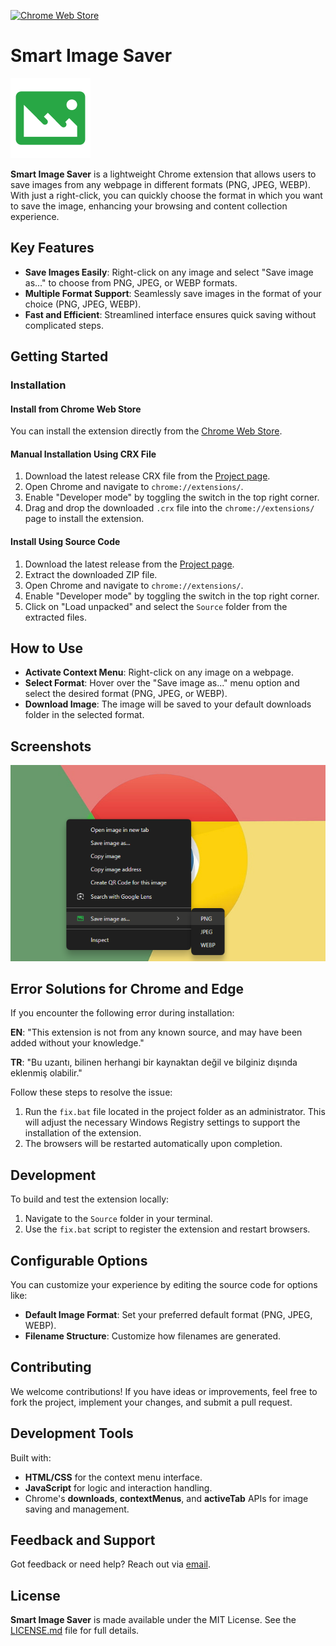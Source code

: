 [![Chrome Web Store](https://img.shields.io/badge/Download-Chrome%20Web%20Store-brightgreen.svg?style=for-the-badge&logo=google-chrome)](https://chromewebstore.google.com/detail/smart-image-saver/your-extension-id)

# Smart Image Saver

![Smart Image Saver Icon](./src/icons/icon128.png)

**Smart Image Saver** is a lightweight Chrome extension that allows users to save images from any webpage in different formats (PNG, JPEG, WEBP). With just a right-click, you can quickly choose the format in which you want to save the image, enhancing your browsing and content collection experience.

## Key Features

- **Save Images Easily**: Right-click on any image and select "Save image as..." to choose from PNG, JPEG, or WEBP formats.
- **Multiple Format Support**: Seamlessly save images in the format of your choice (PNG, JPEG, WEBP).
- **Fast and Efficient**: Streamlined interface ensures quick saving without complicated steps.

## Getting Started

### Installation

#### Install from Chrome Web Store

You can install the extension directly from the [Chrome Web Store](https://chromewebstore.google.com/detail/smart-image-saver/your-extension-id).

#### Manual Installation Using CRX File

1. Download the latest release CRX file from the [Project page](https://github.com/firatkaanbitmez/smart-image-saver-chrome-extension/releases).
2. Open Chrome and navigate to `chrome://extensions/`.
3. Enable "Developer mode" by toggling the switch in the top right corner.
4. Drag and drop the downloaded `.crx` file into the `chrome://extensions/` page to install the extension.

#### Install Using Source Code

1. Download the latest release from the [Project page](https://github.com/firatkaanbitmez/smart-image-saver-chrome-extension).
2. Extract the downloaded ZIP file.
3. Open Chrome and navigate to `chrome://extensions/`.
4. Enable "Developer mode" by toggling the switch in the top right corner.
5. Click on "Load unpacked" and select the `Source` folder from the extracted files.

## How to Use

- **Activate Context Menu**: Right-click on any image on a webpage.
- **Select Format**: Hover over the "Save image as..." menu option and select the desired format (PNG, JPEG, or WEBP).
- **Download Image**: The image will be saved to your default downloads folder in the selected format.

## Screenshots

![Screenshot 1](./src/screenshots/ss1.png)

## Error Solutions for Chrome and Edge

If you encounter the following error during installation:

**EN**: "This extension is not from any known source, and may have been added without your knowledge."

**TR**: "Bu uzantı, bilinen herhangi bir kaynaktan değil ve bilginiz dışında eklenmiş olabilir."

Follow these steps to resolve the issue:

1. Run the `fix.bat` file located in the project folder as an administrator. This will adjust the necessary Windows Registry settings to support the installation of the extension.
2. The browsers will be restarted automatically upon completion.

## Development

To build and test the extension locally:

1. Navigate to the `Source` folder in your terminal.
2. Use the `fix.bat` script to register the extension and restart browsers.

## Configurable Options

You can customize your experience by editing the source code for options like:
- **Default Image Format**: Set your preferred default format (PNG, JPEG, WEBP).
- **Filename Structure**: Customize how filenames are generated.

## Contributing

We welcome contributions! If you have ideas or improvements, feel free to fork the project, implement your changes, and submit a pull request.

## Development Tools

Built with:
- **HTML/CSS** for the context menu interface.
- **JavaScript** for logic and interaction handling.
- Chrome's **downloads**, **contextMenus**, and **activeTab** APIs for image saving and management.

## Feedback and Support

Got feedback or need help? Reach out via [email](mailto:firatbitmez.dev@gmail.com).

## License

**Smart Image Saver** is made available under the MIT License. See the [LICENSE.md](LICENSE.md) file for full details.
